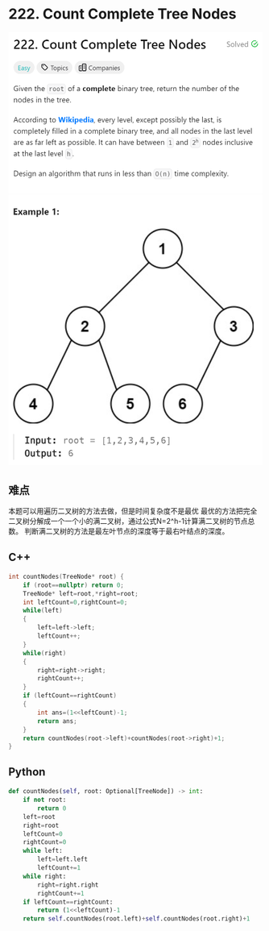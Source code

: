 # 222. Count Complete Tree Nodes
![alt text](image.png)
![alt text](image-1.png)

## 难点
本题可以用遍历二叉树的方法去做，但是时间复杂度不是最优
最优的方法把完全二叉树分解成一个一个小的满二叉树，通过公式N=2^h-1计算满二叉树的节点总数。
判断满二叉树的方法是最左叶节点的深度等于最右叶结点的深度。

## C++
``` C++
int countNodes(TreeNode* root) {
    if (root==nullptr) return 0;
    TreeNode* left=root,*right=root;
    int leftCount=0,rightCount=0;
    while(left)
    {
        left=left->left;
        leftCount++;
    }
    while(right)
    {
        right=right->right;
        rightCount++;
    }
    if (leftCount==rightCount)
    {
        int ans=(1<<leftCount)-1;
        return ans;
    }
    return countNodes(root->left)+countNodes(root->right)+1;
}
```

## Python
``` Python
def countNodes(self, root: Optional[TreeNode]) -> int:
    if not root:
        return 0
    left=root
    right=root
    leftCount=0
    rightCount=0
    while left:
        left=left.left
        leftCount+=1
    while right:
        right=right.right
        rightCount+=1
    if leftCount==rightCount:
        return (1<<leftCount)-1
    return self.countNodes(root.left)+self.countNodes(root.right)+1
```